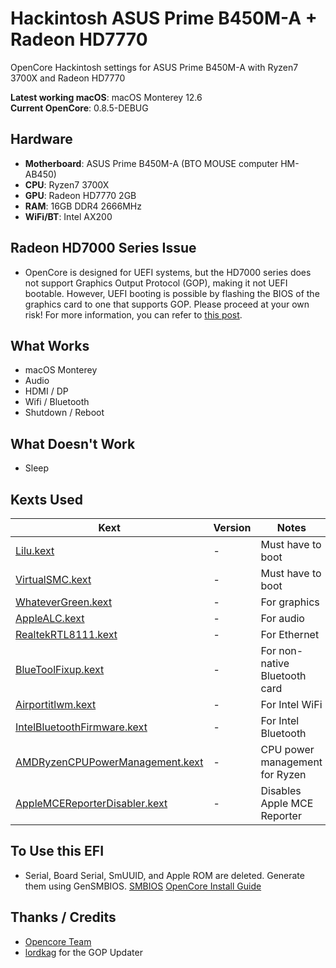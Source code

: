 # Hackintosh ASUS Prime B450M-A + Radeon HD7770
OpenCore Hackintosh settings for ASUS Prime B450M-A with Ryzen7 3700X and Radeon HD7770

**Latest working macOS**: macOS Monterey 12.6  
**Current OpenCore**: 0.8.5-DEBUG

## Hardware
- **Motherboard**: ASUS Prime B450M-A (BTO MOUSE computer HM-AB450)
- **CPU**: Ryzen7 3700X
- **GPU**: Radeon HD7770 2GB
- **RAM**: 16GB DDR4 2666MHz
- **WiFi/BT**: Intel AX200

## Radeon HD7000 Series Issue
- OpenCore is designed for UEFI systems, but the HD7000 series does not support Graphics Output Protocol (GOP), making it not UEFI bootable. However, UEFI booting is possible by flashing the BIOS of the graphics card to one that supports GOP. Please proceed at your own risk! For more information, you can refer to [this post](https://winraid.level1techs.com/t/amd-and-nvidia-gop-update-no-requests-diy/30917).

## What Works
- macOS Monterey
- Audio
- HDMI / DP
- Wifi / Bluetooth
- Shutdown / Reboot

## What Doesn't Work
- Sleep

## Kexts Used
| Kext | Version | Notes |
| --- | --- | --- |
| [Lilu.kext](https://github.com/acidanthera/Lilu/releases) | - | Must have to boot |
| [VirtualSMC.kext](https://github.com/acidanthera/VirtualSMC/releases) | - | Must have to boot |
| [WhateverGreen.kext](https://github.com/acidanthera/WhateverGreen/releases) | - | For graphics |
| [AppleALC.kext](https://github.com/acidanthera/AppleALC/releases) | - | For audio |
| [RealtekRTL8111.kext](https://github.com/Mieze/RTL8111_driver_for_OS_X/releases) | - | For Ethernet |
| [BlueToolFixup.kext](https://github.com/acidanthera/BrcmPatchRAM/releases) | - | For non-native Bluetooth card |
| [Airportitlwm.kext](https://github.com/OpenIntelWireless/itlwm/releases) | - | For Intel WiFi |
| [IntelBluetoothFirmware.kext](https://github.com/OpenIntelWireless/IntelBluetoothFirmware/releases) | - | For Intel Bluetooth |
| [AMDRyzenCPUPowerManagement.kext](https://github.com/trulyspinach/SMCAMDProcessor) | - | CPU power management for Ryzen |
| [AppleMCEReporterDisabler.kext](https://github.com/acidanthera/bugtracker/files/3703498/AppleMCEReporterDisabler.kext.zip) | - | Disables Apple MCE Reporter |


## To Use this EFI
- Serial, Board Serial, SmUUID, and Apple ROM are deleted. Generate them using GenSMBIOS. 
[SMBIOS](https://github.com/corpnewt/GenSMBIOS) [OpenCore Install Guide](https://dortania.github.io/OpenCore-Install-Guide/config.plist/#creating-your-config-plist)

## Thanks / Credits
- [Opencore Team](https://dortania.github.io/getting-started/)
- [lordkag](https://winraid.level1techs.com/u/lordkag) for the GOP Updater
